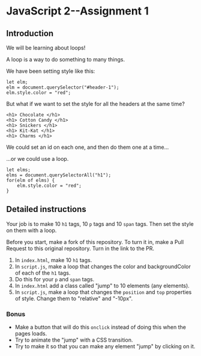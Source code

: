 # JavaScript 2--Assignment 1

## Introduction

We will be learning about loops!

A loop is a way to do something to many things.

We have been setting style like this:

    let elm;
    elm = document.querySelector("#header-1");
    elm.style.color = "red";

But what if we want to set the style for all the headers at the same time?


    <h1> Chocolate </h1>
    <h1> Cotton Candy </h1>
    <h1> Snickers </h1>
    <h1> Kit-Kat </h1>
    <h1> Charms </h1>

We could set an id on each one, and then do them one at a time...

...or we could use a loop.

    let elms;
    elms = document.querySelectorAll("h1");
    for(elm of elms) {
        elm.style.color = "red";
    }

## Detailed instructions

Your job is to make 10 `h1` tags, 10 `p` tags and 10 `span` tags. Then set the style on them with a loop.

Before you start, make a fork of this repository. To turn it in, make a Pull Request to this original repository. Turn in the link to the PR.

1. In `index.html`, make 10 `h1` tags.
2. In `script.js`, make a loop that changes the color and backgroundColor of each of the `h1` tags.
3. Do this for your `p` and `span` tags.
4. In `index.html` add a class called "jump" to 10 elements (any elements).
5. In `script.js`, make a loop that changes the `position` and `top` properties of style. Change them to "relative" and "-10px".

### Bonus

* Make a button that will do this `onclick` instead of doing this when the pages loads.
* Try to animate the "jump" with a CSS transition.
* Try to make it so that you can make any element "jump" by clicking on it.
